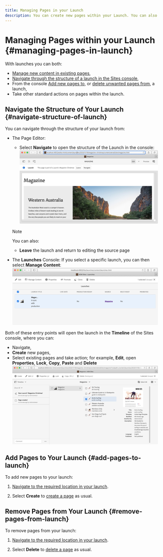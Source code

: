 ```yaml
---
title: Managing Pages in your Launch
description: You can create new pages within your Launch. You can also delete unwanted pages. 
---
```


# Managing Pages within your Launch {#managing-pages-in-launch}

With launches you can both:

* [Manage new content in existing pages](/help/sites-cloud/authoring/launches/editing.md),
* [Navigate through the structure of a launch in the Sites console](#navigate-structure-of-launch),
* From the console [Add new pages to](#add-pages-to-launch), or [delete unwanted pages from](#remove-pages-from-launch), a launch,
* Take other standard actions on pages within the launch.

## Navigate the Structure of Your Launch {#navigate-structure-of-launch}

You can navigate through the structure of your launch from:

* The Page Editor:
  
  * Select **Navigate** to open the structure of the Launch in the console:
  ![Navigate launch from Page Editor](/help/sites-cloud/authoring/assets/launches-navigate-page-editor.png)
  
  >[!NOTE]
  >You can also:
  >
  >* **Leave** the launch and return to editing the source page

* The **Launches** Console:
  If you select a specific launch, you can then select **Manage Content**:
  ![Launch Console - Manage Content](/help/sites-cloud/authoring/assets/launches-navigate-console.png)
  
Both of these entry points will open the launch in the **Timeline** of the Sites console, where you can:

* Navigate, 
* **Create** new pages,
* Select existing pages and take action; for example, **Edit**, open **Properties**, **Lock**, **Copy**, **Paste** and **Delete**
  ![Navigate launch in Sites Console from Manage Content](/help/sites-cloud/authoring/assets/launches-navigate-manage-content.png)

## Add Pages to Your Launch {#add-pages-to-launch}

To add new pages to your launch:

1. [Navigate to the required location in your launch](#navigate-structure-of-launch).

1. Select **Create** to [create a page](/help/sites-cloud/authoring/fundamentals/organizing-pages.md#creating-a-new-page) as usual.

## Remove Pages from Your Launch {#remove-pages-from-launch}

To remove pages from your launch:

1. [Navigate to the required location in your launch](#navigate-structure-of-launch).

1. Select **Delete** to [delete a page](/help/sites-cloud/authoring/fundamentals/organizing-pages.md#deleting-a-page) as usual.
